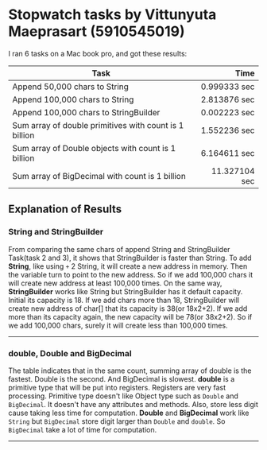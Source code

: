 # Stopwatch tasks by Vittunyuta Maeprasart (5910545019)
I ran 6 tasks on a Mac book pro, and got these results:

Task                                                   | Time
-------------------------------------------------------|-------------: 
Append 50,000 chars to String                          | 0.999333 sec 
Append 100,000 chars to String                         | 2.813876 sec 
Append 100,000 chars to StringBuilder                  | 0.002223 sec
Sum array of double primitives with count is 1 billion | 1.552236 sec
Sum array of Double objects with count is 1 billion    | 6.164611 sec
Sum array of BigDecimal with count is 1 billion        | 11.327104 sec


## Explanation of Results
### String and StringBuilder
From comparing the same chars of append String and StringBuilder Task(task 2 and 3), it shows that StringBuilder is faster than String.
To add **String**, like using `+` 2 String, it will create a new address in memory. Then the variable turn to point to the new address. So if we add 100,000 chars it will create new address at least 100,000 times.
On the same way, **StringBuilder** works like String but StringBuilder has it default capacity. Initial its capacity is 18. If we add chars more than 18, StringBuilder will create new address of char[] that its capacity is 38(or 18x2+2). If we add more than its capacity again, the new capacity will be 78(or 38x2+2). So if we add 100,000 chars, surely it will create less than 100,000 times.
*****
### double, Double and BigDecimal
The table indicates that in the same count, summing array of double is the fastest. Double is the second. And BigDecimal is slowest.
**double** is a primitive type that will be put into registers. Registers are very fast processing. Primitive type doesn't like Object type such as `Double` and `BigDecimal`. It doesn't have any attributes and methods. Also, store less digit cause taking less time for computation.
**Double** and **BigDecimal** work like `String` but `BigDecimal` store digit larger than `Double` and `double`. So `BigDecimal` take a lot of time for computation.
*****
